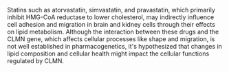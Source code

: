 Statins such as atorvastatin, simvastatin, and pravastatin, which primarily inhibit HMG-CoA reductase to lower cholesterol, may indirectly influence cell adhesion and migration in brain and kidney cells through their effects on lipid metabolism. Although the interaction between these drugs and the CLMN gene, which affects cellular processes like shape and migration, is not well established in pharmacogenetics, it's hypothesized that changes in lipid composition and cellular health might impact the cellular functions regulated by CLMN.